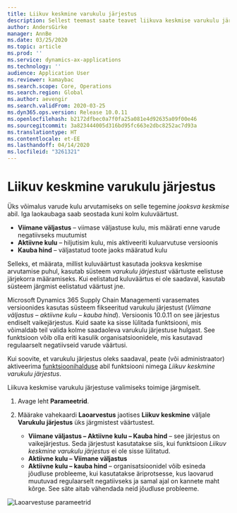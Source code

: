 ```yaml
---
title: Liikuv keskmine varukulu järjestus
description: Sellest teemast saate teavet liikuva keskmise varukulu järjestuse arvutamise kohta Microsoft Dynamics 365 Supply Chain Managementis.
author: AndersGirke
manager: AnnBe
ms.date: 03/25/2020
ms.topic: article
ms.prod: ''
ms.service: dynamics-ax-applications
ms.technology: ''
audience: Application User
ms.reviewer: kamaybac
ms.search.scope: Core, Operations
ms.search.region: Global
ms.author: aevengir
ms.search.validFrom: 2020-03-25
ms.dyn365.ops.version: Release 10.0.11
ms.openlocfilehash: b2172dfbec0a7f0fa25a081e4d92635a09f00e46
ms.sourcegitcommit: 3a823444005d316bd95fc663e2dbc8252ac7d93a
ms.translationtype: HT
ms.contentlocale: et-EE
ms.lasthandoff: 04/14/2020
ms.locfileid: "3261321"
---
```

# <a name="moving-average-fallback-cost-sequence"></a>Liikuv keskmine varukulu järjestus

Üks võimalus varude kulu arvutamiseks on selle tegemine _jooksva keskmise_ abil. Iga laokaubaga saab seostada kuni kolm kuluväärtust.

- **Viimane väljastus** – viimase väljastuse kulu, mis määrati enne varude negatiivseks muutumist
- **Aktiivne kulu** – hiljutisim kulu, mis aktiveeriti kuluarvutuse versioonis
- **Kauba hind** – väljastatud toote jaoks määratud kulu

Selleks, et määrata, millist kuluväärtust kasutada jooksva keskmise arvutamise puhul, kasutab süsteem _varukulu järjestust_ väärtuste eelistuse järjekorra määramiseks. Kui eelistatud kuluväärtus ei ole saadaval, kasutab süsteem järgmist eelistatud väärtust jne.

Microsoft Dynamics 365 Supply Chain Managementi varasemates versioonides kasutas süsteem fikseeritud varukulu järjestust (_Viimane väljastus – aktiivne kulu – kauba hind_). Versioonis 10.0.11 on see järjestus endiselt vaikejärjestus. Kuid saate ka sisse lülitada funktsiooni, mis võimaldab teil valida kolme saadaoleva varukulu järjestuse hulgast. See funktsioon võib olla eriti kasulik organisatsioonidele, mis kasutavad regulaarselt negatiivseid varude väärtusi.

Kui soovite, et varukulu järjestus oleks saadaval, peate (või administraator) aktiveerima [funktsioonihalduse](../../fin-ops-core/fin-ops/get-started/feature-management/feature-management-overview.md) abil funktsiooni nimega _Liikuv keskmine varukulu järjestus_.

Liikuva keskmise varukulu järjestuse valimiseks toimige järgmiselt.

1. Avage leht **Parameetrid**.
2. Määrake vahekaardi **Laoarvestus** jaotises **Liikuv keskmine** väljale **Varukulu järjestus** üks järgmistest väärtustest.

    - **Viimane väljastus – Aktiivne kulu – Kauba hind** – see järjestus on vaikejärjestus. Seda järjestust kasutatakse siis, kui funktsioon _Liikuv keskmine varukulu järjestus_ ei ole sisse lülitatud.
    - **Aktiivne kulu – Viimane väljastus**
    - **Aktiivne kulu – kauba hind** – organisatsioonidel võib esineda jõudluse probleeme, kui kasutatakse äriprotsesse, kus laovarud muutuvad regulaarselt negatiivseks ja samal ajal on kannete maht kõrge. See säte aitab vähendada neid jõudluse probleeme.

![Laoarvestuse parameetrid](media/inventory-accounting-parameters.png "Laoarvestuse parameetrid")
